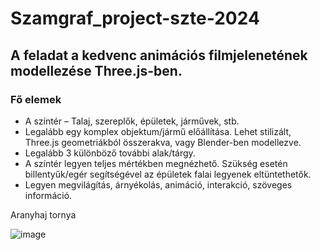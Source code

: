 # Szamgraf_project-szte-2024

## A feladat a kedvenc animációs filmjelenetének modellezése Three.js-ben.
### Fő elemek
* A színtér – Talaj, szereplők, épületek, járművek, stb.
* Legalább egy komplex objektum/jármű előállítása. Lehet stilizált, Three.js
geometriákból összerakva, vagy Blender-ben modellezve.
* Legalább 3 különböző további alak/tárgy.
* A színtér legyen teljes mértékben megnézhető. Szükség esetén billentyűk/egér
segítségével az épületek falai legyenek eltüntethetők.
* Legyen megvilágítás, árnyékolás, animáció, interakció, szöveges információ.


Aranyhaj tornya

![image](https://github.com/user-attachments/assets/11f62146-ff6f-4017-9ba4-dcab5b2dc3e2)
